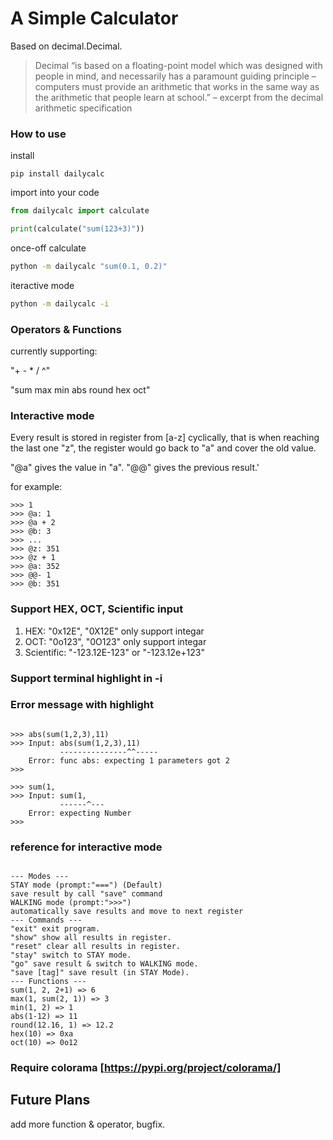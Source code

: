 # A Simple Calculator

Based on decimal.Decimal.

> Decimal “is based on a floating-point model which was designed with people in mind, and necessarily has a paramount guiding principle – computers must provide an arithmetic that works in the same way as the arithmetic that people learn at school.” – excerpt from the decimal arithmetic specification

### How to use

install

```
pip install dailycalc
```

import into your code

```python
from dailycalc import calculate

print(calculate("sum(123+3)"))
```

once-off calculate

```bash
python -m dailycalc "sum(0.1, 0.2)"
```

iteractive mode

```bash
python -m dailycalc -i
```

### Operators & Functions

currently supporting:

"+ - \* / ^"

"sum max min abs round hex oct"

### Interactive mode

Every result is stored in register from \[a-z\] cyclically, that is when reaching the last one "z", the register would go back to "a" and cover the old value.

"@a" gives the value in "a". "@@" gives the previous result.'

for example:

```
>>> 1
>>> @a: 1
>>> @a + 2
>>> @b: 3
>>> ...
>>> @z: 351
>>> @z + 1
>>> @a: 352
>>> @@- 1
>>> @b: 351
```

### Support HEX, OCT, Scientific input

1. HEX: "0x12E", "0X12E" only support integar
2. OCT: "0o123", "0O123" only support integar
3. Scientific: "-123.12E-123" or "-123.12e+123"

### Support terminal highlight in -i

### Error message with highlight

```

>>> abs(sum(1,2,3),11)
>>> Input: abs(sum(1,2,3),11)
           ---------------^^-----
    Error: func abs: expecting 1 parameters got 2
>>>
```

```
>>> sum(1,
>>> Input: sum(1,
           ------^---
    Error: expecting Number
>>>
```

### reference for interactive mode

```

--- Modes ---
STAY mode (prompt:"===") (Default)
save result by call "save" command
WALKING mode (prompt:">>>")
automatically save results and move to next register
--- Commands ---
"exit" exit program.
"show" show all results in register.
"reset" clear all results in register.
"stay" switch to STAY mode.
"go" save result & switch to WALKING mode.
"save [tag]" save result (in STAY Mode).
--- Functions ---
sum(1, 2, 2+1) => 6
max(1, sum(2, 1)) => 3
min(1, 2) => 1
abs(1-12) => 11
round(12.16, 1) => 12.2
hex(10) => 0xa
oct(10) => 0o12

```

### Require colorama [https://pypi.org/project/colorama/]

## Future Plans

add more function & operator, bugfix.
